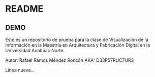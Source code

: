 # README
## DEMO

Este es un repositorio de prueba para la clase de Visualización de la Información en la Maestría en Arquitectura y Fabricación Digital en la Universidad Anahuac Norte.

Autor: Rafael Ramos Méndez Roncón AKA: D33P57RUC7UR3

Linea nueva...
